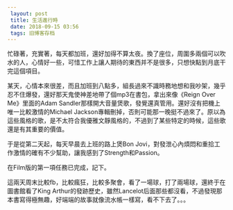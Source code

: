 ```yaml
---
 layout: post
 title: 生活進行時
 date: 2018-09-15 03:56
 tags: 旧博客存档
---
```

忙碌著，充實著，每天都加班，還好加得不算太夜。換了座位，周圍多兩個可以吹水的人，心情好一些，可惜工作上讓人期待的東西并不是很多，只想快點到月底干完這個項目。



某天，心情本來很差，而且加班到八點多，組長過來不識時務地想和我吵架，幾乎忍不住爆發，還好那天鬼使神差地帶了個mp3在書包，拿出來像《Reign Over
Me》里面的Adam Sandler那樣開大音量煲歌，發覺還真管用。還好沒有把機上唯一比較激情的Michael
Jackson專輯刪掉，否則可能那一晚挺不過來了。原以為這些風格的歌，是不太符合我優雅文靜風格的，不過到了某些特定的時候，這些歌還是有其重要的價值。



于是從第二天起，每天早晨去上班的路上煲Bon Jovi，對發泄心內煩悶和重拾工作激情的確有不少幫助，讓我感到了Strength和Passion。



在Film版的第一項任務已完成，記下。



這兩天周末比較fb，比較瘋狂，比較多聚會，看了一場球，打了兩場球，還終于在圖書館看了King
Arthur的發跡歷史，雖然Lancelot后面那些都沒看，不過發現那本書寫得極無趣，好端端的故事就像流水帳一樣寫，看不下去了。。。





